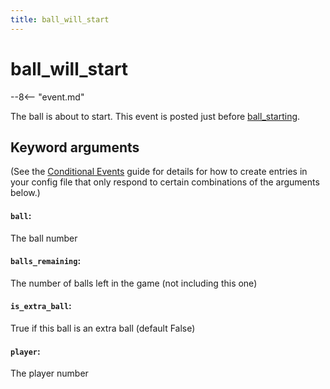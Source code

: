 ```yaml
---
title: ball_will_start
---
```


# ball_will_start


--8<-- "event.md"

The ball is about to start. This event is posted just before
[ball_starting](ball_starting.md).

## Keyword arguments

(See the [Conditional Events](overview/conditional.md)
guide for details for how to create entries in your config file that
only respond to certain combinations of the arguments below.)

#### `ball`:

The ball number

#### `balls_remaining`:

The number of balls left in the game (not including this one)

#### `is_extra_ball`:

True if this ball is an extra ball (default False)

#### `player`:

The player number
